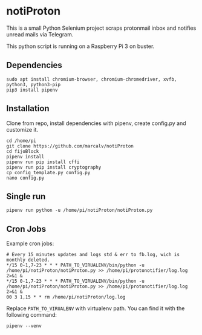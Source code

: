 # notiProton
This is a small Python Selenium project scraps protonmail inbox and notifies unread mails via Telegram.

This python script is running on a Raspberry Pi 3 on buster.

## Dependencies
```
sudo apt install chromium-browser, chromium-chromedriver, xvfb, python3, python3-pip
pip3 install pipenv 
```
## Installation
Clone from repo, install dependencies with pipenv, create config.py and customize it.
```
cd /home/pi
git clone https://github.com/marcalv/notiProton
cd fijoBlock
pipenv install
pipenv run pip install cffi
pipenv run pip install cryptography
cp config_template.py config.py
nano config.py
```
## Single run
```
pipenv run python -u /home/pi/notiProton/notiProton.py 
```
## Cron Jobs
Example cron jobs:
```
# Every 15 minutes updates and logs std & err to fb.log, wich is monthly deleted.
*/15 0-1,7-23 * * * PATH_TO_VIRUALENV/bin/python -u /home/pi/notiProton/notiProton.py >> /home/pi/protonotifier/log.log 2>&1 &
*/15 0-1,7-23 * * * PATH_TO_VIRUALENV/bin/python -u /home/pi/notiProton/notiProton.py >> /home/pi/protonotifier/log.log 2>&1 &
00 3 1,15 * * rm /home/pi/notiProton/log.log
```
Replace `PATH_TO_VIRUALENV` with virtualenv path. You can find it with the following command:
```
pipenv --venv
```
